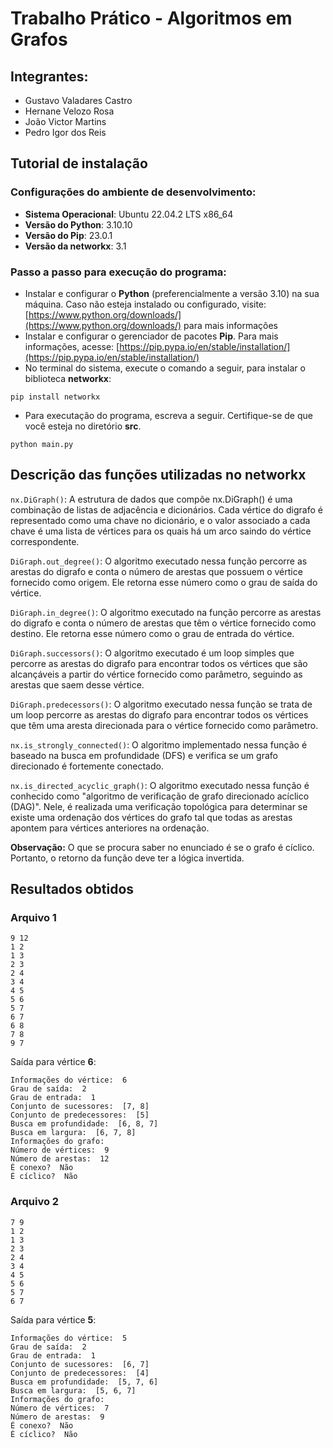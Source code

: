 # Trabalho Prático - Algoritmos em Grafos

## Integrantes:
- Gustavo Valadares Castro
- Hernane Velozo Rosa
- João Victor Martins
- Pedro Igor dos Reis

## Tutorial de instalação
### Configurações do ambiente de desenvolvimento:
- **Sistema Operacional**: Ubuntu 22.04.2 LTS x86_64
- **Versão do Python**: 3.10.10
- **Versão do Pip**: 23.0.1
- **Versão da networkx**: 3.1

### Passo a passo para execução do programa:
- Instalar e configurar o **Python** (preferencialmente a versão 3.10) na sua máquina. Caso não esteja instalado ou configurado, visite: [https://www.python.org/downloads/](https://www.python.org/downloads/) para mais informações
- Instalar e configurar o gerenciador de pacotes **Pip**. Para mais informações, acesse: [https://pip.pypa.io/en/stable/installation/](https://pip.pypa.io/en/stable/installation/)
- No terminal do sistema, execute o comando a seguir, para instalar o biblioteca **networkx**:

```
pip install networkx
```

- Para executação do programa, escreva a seguir. Certifique-se de que você esteja no diretório **src**.
```
python main.py
```

## Descrição das funções utilizadas no networkx
`nx.DiGraph()`: A estrutura de dados que compõe nx.DiGraph() é uma combinação de listas de adjacência e dicionários. Cada vértice do digrafo é representado como uma chave no dicionário, e o valor associado a cada chave é uma lista de vértices para os quais há um arco saindo do vértice correspondente.

`DiGraph.out_degree()`: O algoritmo executado nessa função percorre as arestas do digrafo e conta o número de arestas que possuem o vértice fornecido como origem. Ele retorna esse número como o grau de saída do vértice.

`DiGraph.in_degree()`: O algoritmo executado na função percorre as arestas do digrafo e conta o número de arestas que têm o vértice fornecido como destino. Ele retorna esse número como o grau de entrada do vértice.

`DiGraph.successors()`: O algoritmo executado é um loop simples que percorre as arestas do digrafo para encontrar todos os vértices que são alcançáveis a partir do vértice fornecido como parâmetro, seguindo as arestas que saem desse vértice.

`DiGraph.predecessors()`: O algoritmo executado nessa função se trata de um loop percorre as arestas do digrafo para encontrar todos os vértices que têm uma aresta direcionada para o vértice fornecido como parâmetro.

`nx.is_strongly_connected()`: O algoritmo implementado nessa função é baseado na busca em profundidade (DFS) e verifica se um grafo direcionado é fortemente conectado.

`nx.is_directed_acyclic_graph()`: O algoritmo executado nessa função é conhecido como "algoritmo de verificação de grafo direcionado acíclico (DAG)". Nele, é realizada uma verificação topológica para determinar se existe uma ordenação dos vértices do grafo tal que todas as arestas apontem para vértices anteriores na ordenação.

**Observação:** O que se procura saber no enunciado é se o grafo é cíclico. Portanto, o retorno da função deve ter a lógica invertida. 

## Resultados obtidos
### Arquivo 1 
```
9 12
1 2
1 3
2 3
2 4
3 4
4 5
5 6
5 7
6 7
6 8
7 8
9 7
```
Saída para vértice **6**:
```
Informações do vértice:  6
Grau de saída:  2
Grau de entrada:  1
Conjunto de sucessores:  [7, 8]
Conjunto de predecessores:  [5]
Busca em profundidade:  [6, 8, 7]
Busca em largura:  [6, 7, 8]
Informações do grafo:
Número de vértices:  9
Número de arestas:  12
É conexo?  Não
É cíclico?  Não
```

### Arquivo 2
```
7 9
1 2
1 3
2 3
2 4
3 4
4 5
5 6
5 7
6 7
```
Saída para vértice **5**:
```
Informações do vértice:  5
Grau de saída:  2
Grau de entrada:  1
Conjunto de sucessores:  [6, 7]
Conjunto de predecessores:  [4]
Busca em profundidade:  [5, 7, 6]
Busca em largura:  [5, 6, 7]
Informações do grafo:
Número de vértices:  7
Número de arestas:  9
É conexo?  Não
É cíclico?  Não
```
